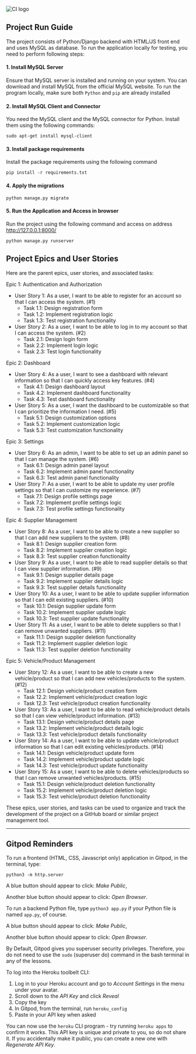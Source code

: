 ![CI logo](https://codeinstitute.s3.amazonaws.com/fullstack/ci_logo_small.png)

## Project Run Guide
The project consists of Python/Django backend with HTML/JS front end 
and uses MySQL as database. 
To run the application locally for testing, you need to perform following steps:

#### 1. Install MySQL Server
Ensure that MySQL server is installed and running on your system. You can download and install MySQL from the official MySQL website.
To run the program locally, make sure both ``Python`` and ``pip`` are already installed 

#### 2. Install MySQL Client and Connector
You need the MySQL client and the MySQL connector for Python. Install them using the following commands:
```
sudo apt-get install mysql-client
```

#### 3. Install package requirements
Install the package requirements using the following command
```
pip install -r requirements.txt
```
#### 4. Apply the migrations 
```
python manage.py migrate
```
#### 5. Run the Application and Access in browser
Run the project using the following command and access on address http://127.0.0.1:8000/
```
python manage.py runserver
```

## Project Epics and User Stories

Here are the parent epics, user stories, and associated tasks:

Epic 1: Authentication and Authorization

- User Story 1: As a user, I want to be able to register for an account so that I can access the system. (#1)
    - Task 1.1: Design registration form
    - Task 1.2: Implement registration logic
    - Task 1.3: Test registration functionality
- User Story 2: As a user, I want to be able to log in to my account so that I can access the system. (#2)
    - Task 2.1: Design login form
    - Task 2.2: Implement login logic
    - Task 2.3: Test login functionality

Epic 2: Dashboard

- User Story 4: As a user, I want to see a dashboard with relevant information so that I can quickly access key features. (#4)
    - Task 4.1: Design dashboard layout
    - Task 4.2: Implement dashboard functionality
    - Task 4.3: Test dashboard functionality
- User Story 5: As a user, I want the dashboard to be customizable so that I can prioritize the information I need. (#5)
    - Task 5.1: Design customization options
    - Task 5.2: Implement customization logic
    - Task 5.3: Test customization functionality

Epic 3: Settings

- User Story 6: As an admin, I want to be able to set up an admin panel so that I can manage the system. (#6)
    - Task 6.1: Design admin panel layout
    - Task 6.2: Implement admin panel functionality
    - Task 6.3: Test admin panel functionality
- User Story 7: As a user, I want to be able to update my user profile settings so that I can customize my experience. (#7)
    - Task 7.1: Design profile settings page
    - Task 7.2: Implement profile settings logic
    - Task 7.3: Test profile settings functionality

Epic 4: Supplier Management

- User Story 8: As a user, I want to be able to create a new supplier so that I can add new suppliers to the system. (#8)
    - Task 8.1: Design supplier creation form
    - Task 8.2: Implement supplier creation logic
    - Task 8.3: Test supplier creation functionality
- User Story 9: As a user, I want to be able to read supplier details so that I can view supplier information. (#9)
    - Task 9.1: Design supplier details page
    - Task 9.2: Implement supplier details logic
    - Task 9.3: Test supplier details functionality
- User Story 10: As a user, I want to be able to update supplier information so that I can edit existing suppliers. (#10)
    - Task 10.1: Design supplier update form
    - Task 10.2: Implement supplier update logic
    - Task 10.3: Test supplier update functionality
- User Story 11: As a user, I want to be able to delete suppliers so that I can remove unwanted suppliers. (#11)
    - Task 11.1: Design supplier deletion functionality
    - Task 11.2: Implement supplier deletion logic
    - Task 11.3: Test supplier deletion functionality

Epic 5: Vehicle/Product Management

- User Story 12: As a user, I want to be able to create a new vehicle/product so that I can add new vehicles/products to the system. (#12)
    - Task 12.1: Design vehicle/product creation form
    - Task 12.2: Implement vehicle/product creation logic
    - Task 12.3: Test vehicle/product creation functionality
- User Story 13: As a user, I want to be able to read vehicle/product details so that I can view vehicle/product information. (#13)
    - Task 13.1: Design vehicle/product details page
    - Task 13.2: Implement vehicle/product details logic
    - Task 13.3: Test vehicle/product details functionality
- User Story 14: As a user, I want to be able to update vehicle/product information so that I can edit existing vehicles/products. (#14)
    - Task 14.1: Design vehicle/product update form
    - Task 14.2: Implement vehicle/product update logic
    - Task 14.3: Test vehicle/product update functionality
- User Story 15: As a user, I want to be able to delete vehicles/products so that I can remove unwanted vehicles/products. (#15)
    - Task 15.1: Design vehicle/product deletion functionality
    - Task 15.2: Implement vehicle/product deletion logic
    - Task 15.3: Test vehicle/product deletion functionality

These epics, user stories, and tasks can be used to organize and track the development of the project on a GitHub board or similar project management tool.

------ 

## Gitpod Reminders

To run a frontend (HTML, CSS, Javascript only) application in Gitpod, in the terminal, type:

`python3 -m http.server`

A blue button should appear to click: _Make Public_,

Another blue button should appear to click: _Open Browser_.

To run a backend Python file, type `python3 app.py` if your Python file is named `app.py`, of course.

A blue button should appear to click: _Make Public_,

Another blue button should appear to click: _Open Browser_.

By Default, Gitpod gives you superuser security privileges. Therefore, you do not need to use the `sudo` (superuser do) command in the bash terminal in any of the lessons.

To log into the Heroku toolbelt CLI:

1. Log in to your Heroku account and go to *Account Settings* in the menu under your avatar.
2. Scroll down to the *API Key* and click *Reveal*
3. Copy the key
4. In Gitpod, from the terminal, run `heroku_config`
5. Paste in your API key when asked

You can now use the `heroku` CLI program - try running `heroku apps` to confirm it works. This API key is unique and private to you, so do not share it. If you accidentally make it public, you can create a new one with _Regenerate API Key_.
